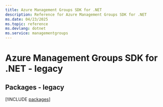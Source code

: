 ```yaml
---
title: Azure Management Groups SDK for .NET
description: Reference for Azure Management Groups SDK for .NET
ms.date: 04/23/2025
ms.topic: reference
ms.devlang: dotnet
ms.service: managementgroups
---
```

# Azure Management Groups SDK for .NET - legacy
## Packages - legacy
[!INCLUDE [packages](management-groups-index.md)]